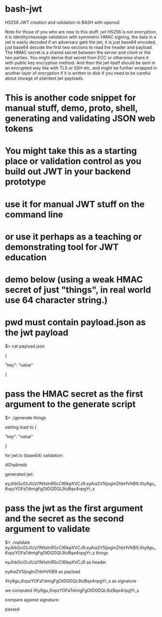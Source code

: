 # bash-jwt
HS256 JWT creation and validation in BASH with openssl


Note for those of you who are new to this stuff: jwt HS256 is not encryption, it is identity/message validation with symmetric HMAC signing, the data in a jwt is easily decoded if an adversary gets the jwt, it is just base64 encoded, just base64 decode the first two sections to read the header and payload. The HMAC secret is a shared secret between the server and client or the two parties. You might derive that secret from ECC or otherwise share it with public key encryption method. And then the jwt itself should be sent in an encrypted way like with TLS or SSH etc, and might be further wrapped in another layer of encryption if it is written to disk if you need to be careful about storage of plaintext jwt payloads.

# This is another code snippet for manual stuff, demo, proto, shell, generating and validating JSON web tokens
#
# You might take this as a starting place or validation control as you build out JWT in your backend prototype
# use it for manual JWT stuff on the command line
# or use it perhaps as a teaching or demonstrating tool for JWT education


# demo below (using a weak HMAC secret of just "things", in real world use 64 character string.)

# pwd must contain payload.json as the jwt payload

$> cat payload.json

{

  "key": "value"
  
}


# pass the HMAC secret as the first argument to the generate script

$> ./generate things

setting load to {

  "key": "value"
  
}

for jwt.io (base64) validation:

dGhpbmdz


generated jwt:

eyJhbGciOiJIUzI1NiIsInR5cCI6IkpXVCJ9.eyAia2V5IjogInZhbHVlIiB9.Xty9gu_6vpzYOFaTdmigFgOtDGDQL9izBqx4npgYr_s


# pass the jwt as the first argument and the secret as the second argument to validate
$> ./validate eyJhbGciOiJIUzI1NiIsInR5cCI6IkpXVCJ9.eyAia2V5IjogInZhbHVlIiB9.Xty9gu_6vpzYOFaTdmigFgOtDGDQL9izBqx4npgYr_s things

eyJhbGciOiJIUzI1NiIsInR5cCI6IkpXVCJ9 as header

eyAia2V5IjogInZhbHVlIiB9 as payload

Xty9gu_6vpzYOFaTdmigFgOtDGDQL9izBqx4npgYr_s as signature

we computed Xty9gu_6vpzYOFaTdmigFgOtDGDQL9izBqx4npgYr_s

compare against signature:

passed

